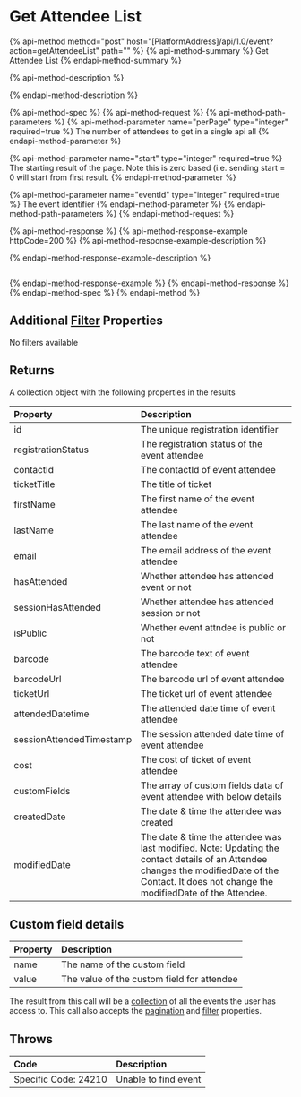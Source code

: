 # Get Attendee List

{% api-method method="post" host="\[PlatformAddress\]/api/1.0/event?action=getAttendeeList" path="" %}
{% api-method-summary %}
Get Attendee List
{% endapi-method-summary %}

{% api-method-description %}

{% endapi-method-description %}

{% api-method-spec %}
{% api-method-request %}
{% api-method-path-parameters %}
{% api-method-parameter name="perPage" type="integer" required=true %}
The number of attendees to get in a single api all
{% endapi-method-parameter %}

{% api-method-parameter name="start" type="integer" required=true %}
The starting result of the page. Note this is zero based \(i.e. sending start = 0 will start from first result. 
{% endapi-method-parameter %}

{% api-method-parameter name="eventId" type="integer" required=true %}
The event identifier
{% endapi-method-parameter %}
{% endapi-method-path-parameters %}
{% endapi-method-request %}

{% api-method-response %}
{% api-method-response-example httpCode=200 %}
{% api-method-response-example-description %}

{% endapi-method-response-example-description %}

```

```
{% endapi-method-response-example %}
{% endapi-method-response %}
{% endapi-method-spec %}
{% endapi-method %}

## Additional [Filter](../getting-started/interpreting-the-response/filtering.md) Properties

No filters available

## Returns

A collection object with the following properties in the results

| Property | Description |
| :--- | :--- |
| id | The unique registration identifier |
| registrationStatus | The registration status of the event attendee |
| contactId | The contactId of event attendee |
| ticketTitle | The title of ticket |
| firstName | The first name of the event attendee |
| lastName | The last name of the event attendee |
| email | The email address of the event attendee |
| hasAttended | Whether attendee has attended event or not |
| sessionHasAttended | Whether attendee has attended session or not |
| isPublic | Whether event attndee is public or not |
| barcode | The barcode text of event attendee |
| barcodeUrl | The barcode url of event attendee |
| ticketUrl | The ticket url of event attendee |
| attendedDatetime | The attended date time of event attendee |
| sessionAttendedTimestamp | The session attended date time of event attendee |
| cost | The cost of ticket of event attendee |
| customFields | The array of custom fields data of event attendee with below details |
| createdDate | The date & time the attendee was created |
| modifiedDate | The date & time the attendee was last modified. Note: Updating the contact details of an Attendee changes the modifiedDate of the Contact. It does not change the modifiedDate of the Attendee. |

## Custom field details

| Property | Description |
| :--- | :--- |
| name | The name of the custom field |
| value | The value of the custom field for attendee |

The result from this call will be a [collection](../getting-started/interpreting-the-response/collections.md) of all the events the user has access to. This call also accepts the [pagination](../getting-started/interpreting-the-response/pagination.md) and [filter](../getting-started/interpreting-the-response/filtering.md) properties.

## Throws

| Code | Description |
| :--- | :--- |
| Specific Code: 24210 | Unable to find event |

